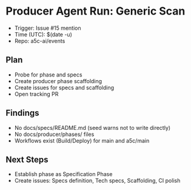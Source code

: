 # Producer Agent Run: Generic Scan

- Trigger: Issue #15 mention
- Time (UTC): $(date -u)
- Repo: a5c-ai/events

## Plan
- Probe for phase and specs
- Create producer phase scaffolding
- Create issues for specs and scaffolding
- Open tracking PR

## Findings
- No docs/specs/README.md (seed warns not to write directly)
- No docs/producer/phases/ files
- Workflows exist (Build/Deploy) for main and a5c/main

## Next Steps
- Establish phase as Specification Phase
- Create issues: Specs definition, Tech specs, Scaffolding, CI polish

